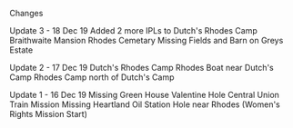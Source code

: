 Changes

Update 3 - 18 Dec 19
Added 2 more IPLs to Dutch's Rhodes Camp
Braithwaite Mansion
Rhodes Cemetary
Missing Fields and Barn on Greys Estate

Update 2 - 17 Dec 19
Dutch's Rhodes Camp
Rhodes Boat near Dutch's Camp
Rhodes Camp north of Dutch's Camp

Update 1 - 16 Dec 19
Missing Green House Valentine
Hole Central Union Train Mission
Missing Heartland Oil Station
Hole near Rhodes (Women's Rights Mission Start)